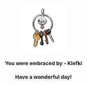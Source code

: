 <p align="center">
    <img src="https://raw.githubusercontent.com/PokeAPI/sprites/master/sprites/pokemon/707.png" width="150" height="150">
</p>
<h3 align="center">You were embraced by - <b>Klefki</b></h3>
<h3 align="center">Have a wonderful day!</h3>
